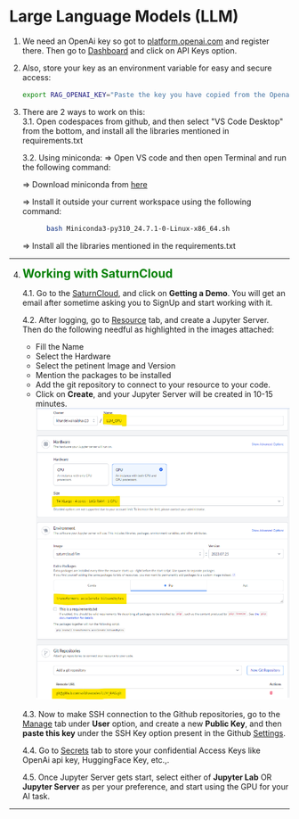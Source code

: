 # Large Language Models (LLM)

1. We need an OpenAi key so got to [platform.openai.com](https://platform.openai.com) and register there. Then go to [Dashboard](https://platform.openai.com/assistants) and click on API Keys option.



2. Also, store your key as an environment variable for easy and secure access: 
    ```bash
    export RAG_OPENAI_KEY="Paste the key you have copied from the Openai dashboard"
    ```



3. There are 2 ways to work on this:<br>
3.1. Open codespaces from github, and then select "VS Code Desktop" from the bottom, and install all the libraries mentioned in requirements.txt  


   3.2. Using miniconda:
=> Open VS code and then open Terminal and run the following command:

   => Download miniconda from [here](https://repo.anaconda.com/miniconda/Miniconda3-py310_24.7.1-0-Linux-x86_64.sh)  
    
   => Install it outside your current workspace using the following command:

   ```bash
         bash Miniconda3-py310_24.7.1-0-Linux-x86_64.sh
   ```
   => Install all the libraries mentioned in the requirements.txt

<hr>

4. <b style="color:green; font-size:1.5em"> Working with SaturnCloud </b> <br>

   4.1. Go to the [SaturnCloud](https://saturncloud.io/), and click on <b>Getting a Demo</b>. You will get an email after sometime asking you to SignUp and start working with it. 

   4.2. After logging, go to [Resource](https://app.community.saturnenterprise.io/dash/o/community/resources/jupyterServer) tab, and create a Jupyter Server. Then do the following needful as highlighted in the images attached:
     * Fill the Name
     * Select the Hardware
     * Select the petinent Image and Version
     * Mention the packages to be installed
     * Add the git repository to connect to your resource to your code. 
     * Click on <b>Create</b>, and your Jupyter Server will be created in 10-15 minutes.
    ![alt text](images/saturncloud_beginning.png)

   4.3. Now to make SSH connection to the Github repositories, go to the [Manage](https://app.community.saturnenterprise.io/dash/o/community/user-details/) tab under <b>User</b> option, and create a new <b>Public Key</b>, and then <b>paste this key</b> under the SSH Key option present in the Github <a href="https://github.com/settings/keys">Settings</a>.

   4.4. Go to [Secrets](https://app.community.saturnenterprise.io/dash/o/community/secrets) tab to store your confidential Access Keys like OpenAi api key, HuggingFace Key, etc.,.

   4.5. Once Jupyter Server gets start, select either of <b>Jupyter Lab</b> OR <b>Jupyter Server</b> as per your preference, and start using the GPU for your AI task.


<hr>